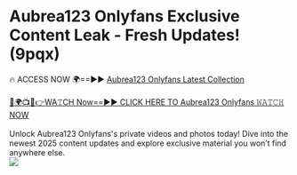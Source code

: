 # Aubrea123 Onlyfans Exclusive Content Leak - Fresh Updates! (9pqx)

🔥 ACCESS NOW 🌍==►► <a href="https://tinyurl.com/kvy9nzfs" rel="nofollow">Aubrea123 Onlyfans Latest Collection</a>
<br><br>
[🔴🌍📺📱👉WA𝚃CH Now==►► CLICK HERE TO Aubrea123 Onlyfans 𝚆𝙰𝚃𝙲𝙷 NOW](https://tinyurl.com/kvy9nzfs)
<br><br>
Unlock Aubrea123 Onlyfans's private videos and photos today! Dive into the newest 2025 content updates and explore exclusive material you won’t find anywhere else.
<br>
<a href="https://tinyurl.com/kvy9nzfs" rel="nofollow" data-target="animated-image.originalLink"><img src="https://camo.githubusercontent.com/8a4f000d20f83aca3bf7ec5f350d767afa0574a8a352519fd8cfa583a6f93a33/68747470733a2f2f692e696d6775722e636f6d2f644a486b345a712e676966" data-canonical-src="https://i.imgur.com/dJHk4Zq.gif" style="max-width: 100%; display: inline-block;" data-target="animated-image.originalImage"></a>
<br>
